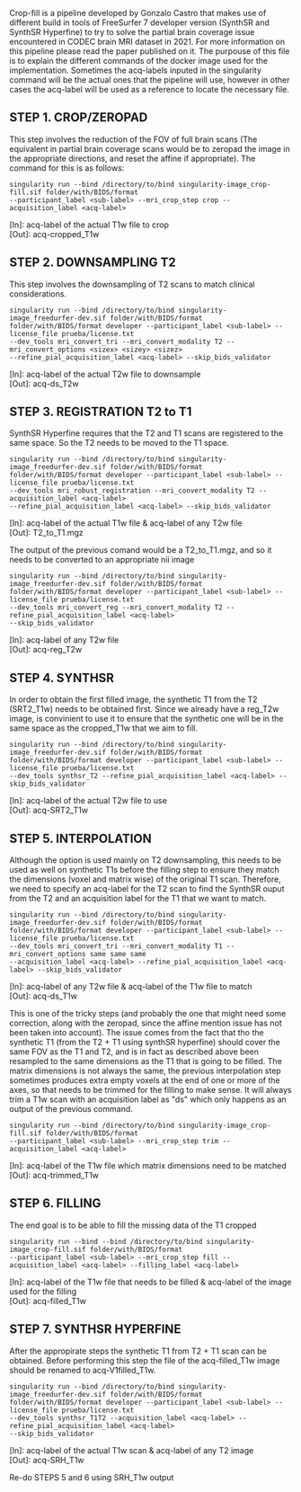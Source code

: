 Crop-fill is a pipeline developed by Gonzalo Castro that makes use of different build in tools
of FreeSurfer 7 developer version (SynthSR and SynthSR Hyperfine) to try to solve the partial
brain coverage issue encountered in CODEC brain MRI dataset in 2021. For more information on
this pipeline please read the paper published on it. The purpouse of this file is to explain the
different commands of the docker image used for the implementation. Sometimes the acq-labels 
inputed in the singularity command will be the actual ones that the pipeline will use, however 
in other cases the acq-label will be used as a reference to locate the necessary file.

## STEP 1. CROP/ZEROPAD
This step involves the reduction of the FOV of full brain scans (The equivalent in partial brain
coverage scans would be to zeropad the image in the appropriate directions, and reset the affine
if appropriate). The command for this is as follows:
```
singularity run --bind /directory/to/bind singularity-image_crop-fill.sif folder/with/BIDS/format
--participant_label <sub-label> --mri_crop_step crop --acquisition_label <acq-label>
```   
[In]: acq-label of the actual T1w file to crop   
[Out]: acq-cropped_T1w

## STEP 2. DOWNSAMPLING T2
This step involves the downsampling of T2 scans to match clinical considerations.
``` 
singularity run --bind /directory/to/bind singularity-image_freedurfer-dev.sif folder/with/BIDS/format
folder/with/BIDS/format developer --participant_label <sub-label> --license_file prueba/license.txt
--dev_tools mri_convert_tri --mri_convert_modality T2 --mri_convert_options <sizex> <sizey> <sizez>
--refine_pial_acquisition_label <acq-label> --skip_bids_validator
``` 
[In]: acq-label of the actual T2w file to downsample   
[Out]: acq-ds_T2w

## STEP 3. REGISTRATION T2 to T1
SynthSR Hyperfine requires that the T2 and T1 scans are registered to the same space. So the T2 needs
to be moved to the T1 space.
``` 
singularity run --bind /directory/to/bind singularity-image_freedurfer-dev.sif folder/with/BIDS/format
folder/with/BIDS/format developer --participant_label <sub-label> --license_file prueba/license.txt
--dev_tools mri_robust_registration --mri_convert_modality T2 --acquisition_label <acq-label>
--refine_pial_acquisition_label <acq-label> --skip_bids_validator
``` 
[In]: acq-label of the actual T1w file & acq-label of any T2w file   
[Out]: T2_to_T1.mgz   

The output of the previous comand would be a T2_to_T1.mgz, and so it needs to be converted to an appropriate
nii image
``` 
singularity run --bind /directory/to/bind singularity-image_freedurfer-dev.sif folder/with/BIDS/format
folder/with/BIDS/format developer --participant_label <sub-label> --license_file prueba/license.txt
--dev_tools mri_convert_reg --mri_convert_modality T2 --refine_pial_acquisition_label <acq-label>
--skip_bids_validator
``` 
[In]: acq-label of any T2w file   
[Out]: acq-reg_T2w

## STEP 4. SYNTHSR
In order to obtain the first filled image, the synthetic T1 from the T2 (SRT2_T1w) needs to be obtained first.
Since we already have a reg_T2w image, is convinient to use it to ensure that the synthetic one will be in the
same space as the cropped_T1w that we aim to fill.
``` 
singularity run --bind /directory/to/bind singularity-image_freedurfer-dev.sif folder/with/BIDS/format
folder/with/BIDS/format developer --participant_label <sub-label> --license_file prueba/license.txt
--dev_tools synthsr_T2 --refine_pial_acquisition_label <acq-label> --skip_bids_validator
``` 
[In]: acq-label of the actual T2w file to use   
[Out]: acq-SRT2_T1w

## STEP 5. INTERPOLATION
Although the option is used mainly on T2 downsampling, this needs to be used as well on synthetic
T1s before the filling step to ensure they match the dimensions (voxel and matrix wise) of the original 
T1 scan. Therefore, we need to specify an acq-label for the T2 scan to find the SynthSR ouput from the 
T2 and an acquisition label for the T1 that we want to match.
``` 
singularity run --bind /directory/to/bind singularity-image_freedurfer-dev.sif folder/with/BIDS/format
folder/with/BIDS/format developer --participant_label <sub-label> --license_file prueba/license.txt
--dev_tools mri_convert_tri --mri_convert_modality T1 --mri_convert_options same same same
--acquisition_label <acq-label> --refine_pial_acquisition_label <acq-label> --skip_bids_validator
``` 
[In]: acq-label of any T2w file & acq-label of the T1w file to match   
[Out]: acq-ds_T1w   

This is one of the tricky steps (and probably the one that might need some correction, along with the
zeropad, since the affine mention issue has not been taken into account). The issue comes from the fact
that tho the synthetic T1 (from the T2 + T1 using synthSR hyperfine) should cover the same FOV as the
T1 and T2, and is in fact as described above been resampled to the same dimensions as the T1 that is going
to be filled. The matrix dimensions is not always the same, the previous interpolation step sometimes produces
extra empty voxels at the end of one or more of the axes, so that needs to be trimmed for the filling to 
make sense. It will always trim a T1w scan with an acquisition label as "ds" which only happens as an output 
of the previous command.
``` 
singularity run --bind /directory/to/bind singularity-image_crop-fill.sif folder/with/BIDS/format
--participant_label <sub-label> --mri_crop_step trim --acquisition_label <acq-label>
``` 
[In]: acq-label of the T1w file which matrix dimensions need to be matched   
[Out]: acq-trimmed_T1w

## STEP 6. FILLING
The end goal is to be able to fill the missing data of the T1 cropped
``` 
singularity run --bind --bind /directory/to/bind singularity-image_crop-fill.sif folder/with/BIDS/format
--participant_label <sub-label> --mri_crop_step fill --acquisition_label <acq-label> --filling_label <acq-label>
``` 
[In]: acq-label of the T1w file that needs to be filled & acq-label of the image used for the filling   
[Out]: acq-filled_T1w

## STEP 7. SYNTHSR HYPERFINE
After the appropirate steps the synthetic T1 from T2 + T1 scan can be obtained. Before performing this step the 
file of the acq-filled_T1w image should be renamed to acq-V1filled_T1w.
``` 
singularity run --bind /directory/to/bind singularity-image_freedurfer-dev.sif folder/with/BIDS/format
folder/with/BIDS/format developer --participant_label <sub-label> --license_file prueba/license.txt
--dev_tools synthsr_T1T2 --acquisition_label <acq-label> --refine_pial_acquisition_label <acq-label>
--skip_bids_validator
``` 
[In]: acq-label of the actual T1w scan & acq-label of any T2 image   
[Out]: acq-SRH_T1w   

Re-do STEPS 5 and 6 using SRH_T1w output
